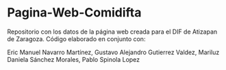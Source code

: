 # Pagina-Web-Comidifta
Repositorio con los datos de la página web creada para el DIF de Atizapan de Zaragoza.
Código elaborado en conjunto con: 

Eric Manuel Navarro Martínez,
Gustavo Alejandro Gutierrez Valdez,
Mariluz Daniela Sánchez Morales,
Pablo Spinola Lopez

